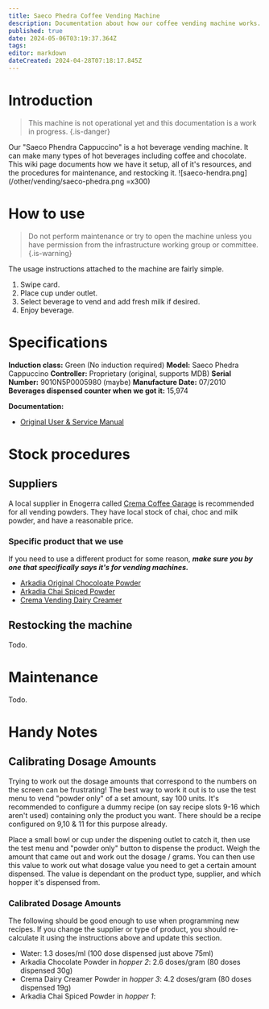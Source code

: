 ```yaml
---
title: Saeco Phedra Coffee Vending Machine
description: Documentation about how our coffee vending machine works.
published: true
date: 2024-05-06T03:19:37.364Z
tags: 
editor: markdown
dateCreated: 2024-04-28T07:18:17.845Z
---
```


# Introduction
> This machine is not operational yet and this documentation is a work in progress.
{.is-danger}


Our "Saeco Phendra Cappuccino" is a hot beverage vending machine. It can make many types of hot beverages including coffee and chocolate. This wiki page documents how we have it setup, all of it's resources, and the procedures for maintenance, and restocking it.
![saeco-hendra.png](/other/vending/saeco-phedra.png =x300)

# How to use
> Do not perform maintenance or try to open the machine unless you have permission from the infrastructure working group or committee.
{.is-warning}

The usage instructions attached to the machine are fairly simple.

1. Swipe card.
2. Place cup under outlet.
3. Select beverage to vend and add fresh milk if desired.
4. Enjoy beverage.


# Specifications
**Induction class:** Green (No induction required)
**Model:** Saeco Phedra Cappuccino
**Controller:** Proprietary (original, supports MDB)
**Serial Number:** 9010N5P0005980 (maybe)
**Manufacture Date:** 07/2010
**Beverages dispensed counter when we got it:** 15,974

**Documentation:**

* [Original User & Service Manual](/other/vending/saeco-phedra-user-manual-and-maintenance.pdf)

# Stock procedures
## Suppliers
A local supplier in Enogerra called [Crema Coffee Garage](http://cremacoffeegarage.com.au) is recommended for all vending powders. They have local stock of chai, choc and milk powder, and have a reasonable price.

### Specific product that we use
If you need to use a different product for some reason, ***make sure you by one that specifically says it's for vending machines.***

* [Arkadia Original Chocoloate Powder](https://cremacoffeegarage.com.au/arkadia-vending-chocolate-750g.html)
* [Arkadia Chai Spiced Powder](https://cremacoffeegarage.com.au/arkadia-chai-1kg-spiced-vending.html)
* [Crema Vending Dairy Creamer](https://cremacoffeegarage.com.au/crema-vending-dairy-creamer-750g.html)

## Restocking the machine
Todo.

# Maintenance
Todo.

# Handy Notes
## Calibrating Dosage Amounts
Trying to work out the dosage amounts that correspond to the numbers on the screen can be frustrating! The best way to work it out is to use the test menu to vend "powder only" of a set amount, say 100 units. It's recommended to configure a dummy recipe (on say recipe slots 9-16 which aren't used) containing only the product you want. There should be a recipe configured on 9,10 & 11 for this purpose already.

Place a small bowl or cup under the dispening outlet to catch it, then use the test menu and "powder only" button to dispense the product. Weigh the amount that came out and work out the dosage / grams. You can then use this value to work out what dosage value you need to get a certain amount dispensed. The value is dependant on the product type, supplier, and which hopper it's dispensed from.

### Calibrated Dosage Amounts
The following should be good enough to use when programming new recipes. If you change the supplier or type of product, you should re-calculate it using the instructions above and update this section.

* Water: 1.3 doses/ml (100 dose dispensed just above 75ml)
* Arkadia Chocolate Powder in *hopper 2*: 2.6 doses/gram (80 doses dispensed 30g)
* Crema Dairy Creamer Powder in *hopper 3*: 4.2 doses/gram (80 doses dispensed 19g)
* Arkadia Chai Spiced Powder in *hopper 1*: 
